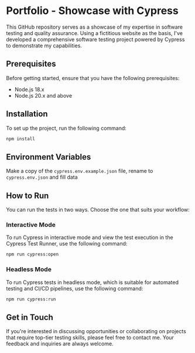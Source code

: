 # Portfolio - Showcase with Cypress

This GitHub repository serves as a showcase of my expertise in software testing and quality assurance. Using a fictitious website as the basis, I've developed a comprehensive software testing project powered by Cypress to demonstrate my capabilities.

## Prerequisites

Before getting started, ensure that you have the following prerequisites:

- Node.js 18.x
- Node.js 20.x and above

## Installation

To set up the project, run the following command:

```bash
npm install
```

## Environment Variables

Make a copy of the `cypress.env.example.json` file, rename to `cypress.env.json` and fill data

## How to Run

You can run the tests in two ways. Choose the one that suits your workflow:

### Interactive Mode

To run Cypress in interactive mode and view the test execution in the Cypress Test Runner, use the following command:

```bash
npm run cypress:open
```

### Headless Mode

To run Cypress tests in headless mode, which is suitable for automated testing and CI/CD pipelines, use the following command:

```bash
npm run cypress:run
```

## Get in Touch

If you're interested in discussing opportunities or collaborating on projects that require top-tier testing skills, please feel free to contact me. Your feedback and inquiries are always welcome.
